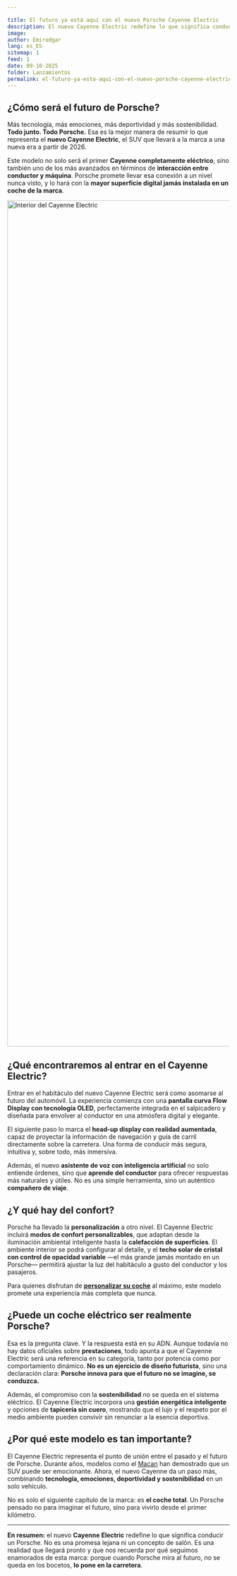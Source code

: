 ```yaml
---

title: El futuro ya está aquí con el nuevo Porsche Cayenne Electric
description: El nuevo Cayenne Electric redefine lo que significa conducir un Porsche. Tecnología, emociones, deportividad y sostenibilidad se fusionan en un modelo que marca el camino hacia el futuro.
image:
author: Emirodgar
lang: es_ES
sitemap: 1
feed: 1
date: 09-10-2025
folder: Lanzamientos
permalink: el-futuro-ya-esta-aqui-con-el-nuevo-porsche-cayenne-electric
---
```


## ¿Cómo será el futuro de Porsche?

Más tecnología, más emociones, más deportividad y más sostenibilidad. **Todo junto. Todo Porsche.**
Esa es la mejor manera de resumir lo que representa el **nuevo Cayenne Electric**, el SUV que llevará a la marca a una nueva era a partir de 2026.

Este modelo no solo será el primer **Cayenne completamente eléctrico**, sino también uno de los más avanzados en términos de **interacción entre conductor y máquina**. Porsche promete llevar esa conexión a un nivel nunca visto, y lo hará con la **mayor superficie digital jamás instalada en un coche de la marca**.

<img width="1920" class="img-responsive" alt="Interior del Cayenne Electric" src="https://github.com/user-attachments/assets/b9626c20-fad7-483a-b4cc-099a87d998dd" />


## ¿Qué encontraremos al entrar en el Cayenne Electric?

Entrar en el habitáculo del nuevo Cayenne Electric será como asomarse al futuro del automóvil. La experiencia comienza con una **pantalla curva Flow Display con tecnología OLED**, perfectamente integrada en el salpicadero y diseñada para envolver al conductor en una atmósfera digital y elegante.

El siguiente paso lo marca el **head-up display con realidad aumentada**, capaz de proyectar la información de navegación y guía de carril directamente sobre la carretera. Una forma de conducir más segura, intuitiva y, sobre todo, más inmersiva.

Además, el nuevo **asistente de voz con inteligencia artificial** no solo entiende órdenes, sino que **aprende del conductor** para ofrecer respuestas más naturales y útiles. No es una simple herramienta, sino un auténtico **compañero de viaje**.

## ¿Y qué hay del confort?

Porsche ha llevado la **personalización** a otro nivel. El Cayenne Electric incluirá **modos de confort personalizables**, que adaptan desde la iluminación ambiental inteligente hasta la **calefacción de superficies**.
El ambiente interior se podrá configurar al detalle, y el **techo solar de cristal con control de opacidad variable** —el más grande jamás montado en un Porsche— permitirá ajustar la luz del habitáculo a gusto del conductor y los pasajeros.

Para quienes disfrutan de **[personalizar su coche](https://mejorimposible.es/extras-porsche)** al máximo, este modelo promete una experiencia más completa que nunca.

## ¿Puede un coche eléctrico ser realmente Porsche?

Esa es la pregunta clave. Y la respuesta está en su ADN.
Aunque todavía no hay datos oficiales sobre **prestaciones**, todo apunta a que el Cayenne Electric será una referencia en su categoría, tanto por potencia como por comportamiento dinámico. **No es un ejercicio de diseño futurista**, sino una declaración clara: **Porsche innova para que el futuro no se imagine, se conduzca.**

Además, el compromiso con la **sostenibilidad** no se queda en el sistema eléctrico. El Cayenne Electric incorpora una **gestión energética inteligente** y opciones de **tapicería sin cuero**, mostrando que el lujo y el respeto por el medio ambiente pueden convivir sin renunciar a la esencia deportiva.

## ¿Por qué este modelo es tan importante?

El Cayenne Electric representa el punto de unión entre el pasado y el futuro de Porsche.
Durante años, modelos como el [Macan](https://mejorimposible.es/porsche-macan) han demostrado que un SUV puede ser emocionante. Ahora, el nuevo Cayenne da un paso más, combinando **tecnología, emociones, deportividad y sostenibilidad** en un solo vehículo.

No es solo el siguiente capítulo de la marca: es **el coche total**. Un Porsche pensado no para imaginar el futuro, sino para vivirlo desde el primer kilómetro.

---

**En resumen:** el nuevo **Cayenne Electric** redefine lo que significa conducir un Porsche.
No es una promesa lejana ni un concepto de salón. Es una realidad que llegará pronto y que nos recuerda por qué seguimos enamorados de esta marca: porque cuando Porsche mira al futuro, no se queda en los bocetos, **lo pone en la carretera**.
